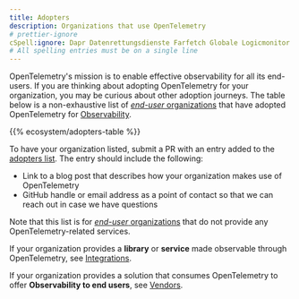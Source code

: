 ```yaml
---
title: Adopters
description: Organizations that use OpenTelemetry
# prettier-ignore
cSpell:ignore: Dapr Datenrettungsdienste Farfetch Globale Logicmonitor Logz Uplight Wandera Zocdoc
# All spelling entries must be on a single line
---
```


OpenTelemetry's mission is to enable effective observability for all its
end-users. If you are thinking about adopting OpenTelemetry for your
organization, you may be curious about other adoption journeys. The table below
is a non-exhaustive list of
[_end-user_ organizations](https://community.cncf.io/end-user-community/) that
have adopted OpenTelemetry for
[Observability](/docs/concepts/observability-primer/).

{{% ecosystem/adopters-table %}}

To have your organization listed, submit a PR with an entry added to the
[adopters list](https://github.com/open-telemetry/opentelemetry.io/tree/main/data/ecosystem/adopters.yaml).
The entry should include the following:

- Link to a blog post that describes how your organization makes use of
  OpenTelemetry
- GitHub handle or email address as a point of contact so that we can reach out
  in case we have questions

Note that this list is for
[_end-user_ organizations](https://community.cncf.io/) that do not provide any
OpenTelemetry-related services.

If your organization provides a **library** or **service** made observable
through OpenTelemetry, see [Integrations](/ecosystem/integrations/).

If your organization provides a solution that consumes OpenTelemetry to offer
**Observability to end users**, see [Vendors](/ecosystem/vendors).
